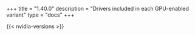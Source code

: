 +++
title = "1.40.0"
description = "Drivers included in each GPU-enabled variant"
type = "docs"
+++

{{< nvidia-versions >}}
